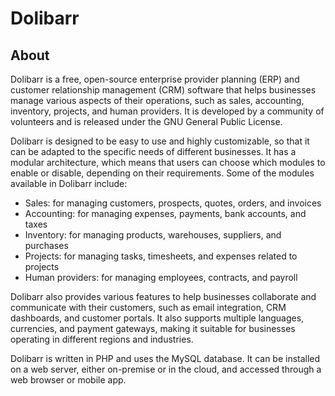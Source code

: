 # Dolibarr

## About

Dolibarr is a free, open-source enterprise provider planning (ERP) and customer relationship management (CRM) software that helps businesses manage various aspects of their operations, such as sales, accounting, inventory, projects, and human providers. It is developed by a community of volunteers and is released under the GNU General Public License.

Dolibarr is designed to be easy to use and highly customizable, so that it can be adapted to the specific needs of different businesses. It has a modular architecture, which means that users can choose which modules to enable or disable, depending on their requirements. Some of the modules available in Dolibarr include:

- Sales: for managing customers, prospects, quotes, orders, and invoices
- Accounting: for managing expenses, payments, bank accounts, and taxes
- Inventory: for managing products, warehouses, suppliers, and purchases
- Projects: for managing tasks, timesheets, and expenses related to projects
- Human providers: for managing employees, contracts, and payroll

Dolibarr also provides various features to help businesses collaborate and communicate with their customers, such as email integration, CRM dashboards, and customer portals. It also supports multiple languages, currencies, and payment gateways, making it suitable for businesses operating in different regions and industries.

Dolibarr is written in PHP and uses the MySQL database. It can be installed on a web server, either on-premise or in the cloud, and accessed through a web browser or mobile app.
